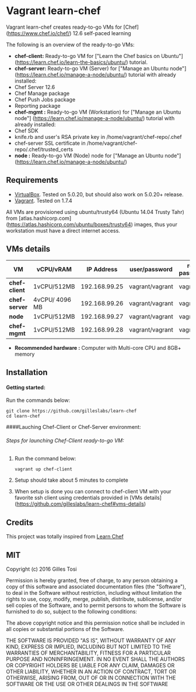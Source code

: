 # Vagrant learn-chef

Vagrant learn-chef creates ready-to-go VMs for [Chef] (https://www.chef.io/chef/) 12.6 self-paced learning

The following is an overview of the ready-to-go VMs:

+ **chef-client:** Ready-to-go VM for ["Learn the Chef basics on Ubuntu"] (https://learn.chef.io/learn-the-basics/ubuntu/) tutorial.
+ **chef-server:** Ready-to-go VM (Server) for ["Manage an Ubuntu node"] (https://learn.chef.io/manage-a-node/ubuntu/) tutorial with already installed:
 + Chef Server 12.6
 + Chef Manage package
 + Chef Push Jobs package
 + Reporting package
+ **chef-mgmt  :** Ready-to-go VM (Workstation) for ["Manage an Ubuntu node"] (https://learn.chef.io/manage-a-node/ubuntu/) tutorial with already installed:
 + Chef SDK
 + knife.rb and user's RSA private key in /home/vagrant/chef-repo/.chef
 + chef-server SSL certificate in /home/vagrant/chef-repo/.chef/trusted_certs
+ **node       :** Ready-to-go VM (Node) node for ["Manage an Ubuntu node"] (https://learn.chef.io/manage-a-node/ubuntu/)
## Requirements

- [VirtualBox](https://www.virtualbox.org/wiki/Downloads). Tested on 5.0.20, but should also work on 5.0.20+ release.
- [Vagrant](http://www.vagrantup.com/downloads.html). Tested on 1.7.4

All VMs are provisioned using ubuntu/trusty64 (Ubuntu 14.04 Trusty Tahr) from [atlas.hashicorp.com] (https://atlas.hashicorp.com/ubuntu/boxes/trusty64) images, thus your workstation must have a direct internet access. 

## VMs details

VM | vCPU/vRAM | IP Address| user/password | root password |
---|---|---|---|---|
**chef-client** | 1vCPU/512MB | 192.168.99.25 | vagrant/vagrant | vagrant |
**chef-server** | 4vCPU/ 4096 MB | 192.168.99.26 | vagrant/vagrant | vagrant |
**node** | 1vCPU/512MB | 192.168.99.27 | vagrant/vagrant | vagrant |
**chef-mgmt** | 1vCPU/512MB | 192.168.99.28 | vagrant/vagrant | vagrant |
+ **Recommended hardware :** Computer with Multi-core CPU and 8GB+ memory

## Installation

#### Getting started:

Run the commands below:

	git clone https://github.com/gilleslabs/learn-chef
	cd learn-chef


####Lauching Chef-Client or Chef-Server environment:


###### Steps for launching Chef-Client ready-to-go VM:

1. Run the command below:
	```
	vagrant up chef-client
	```


2. Setup should take about 5 minutes to complete

3. When setup is done you can connect to chef-client VM with your favorite ssh client using credentials provided in [VMs details] (https://github.com/gilleslabs/learn-chef#vms-details)

## Credits

This project was totally inspired from [Learn Chef](https://learn.chef.io/)


## MIT

Copyright (c) 2016 Gilles Tosi

Permission is hereby granted, free of charge, to any person obtaining a copy of this software and associated documentation files (the "Software"), to deal in the Software without restriction, including without limitation the rights to use, copy, modify, merge, publish, distribute, sublicense, and/or sell copies of the Software, and to permit persons to whom the Software is furnished to do so, subject to the following conditions:

The above copyright notice and this permission notice shall be included in all copies or substantial portions of the Software.

THE SOFTWARE IS PROVIDED "AS IS", WITHOUT WARRANTY OF ANY KIND, EXPRESS OR IMPLIED, INCLUDING BUT NOT LIMITED TO THE WARRANTIES OF MERCHANTABILITY, FITNESS FOR A PARTICULAR PURPOSE AND NONINFRINGEMENT. IN NO EVENT SHALL THE AUTHORS OR COPYRIGHT HOLDERS BE LIABLE FOR ANY CLAIM, DAMAGES OR OTHER LIABILITY, WHETHER IN AN ACTION OF CONTRACT, TORT OR OTHERWISE, ARISING FROM, OUT OF OR IN CONNECTION WITH THE SOFTWARE OR THE USE OR OTHER DEALINGS IN THE SOFTWARE